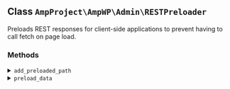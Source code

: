 ## Class `AmpProject\AmpWP\Admin\RESTPreloader`

Preloads REST responses for client-side applications to prevent having to call fetch on page load.

### Methods
<details>
<summary><code>add_preloaded_path</code></summary>

```php
public add_preloaded_path( $path )
```

Adds a REST path to be preloaded.


</details>
<details>
<summary><code>preload_data</code></summary>

```php
public preload_data()
```

Preloads data using apiFetch preloading middleware.


</details>
